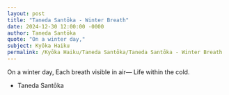 ```yaml
---
layout: post
title: "Taneda Santōka - Winter Breath"
date: 2024-12-30 12:00:00 -0000
author: Taneda Santōka
quote: "On a winter day,"
subject: Kyōka Haiku
permalink: /Kyōka Haiku/Taneda Santōka/Taneda Santōka - Winter Breath
---
```


On a winter day,
Each breath visible in air—
Life within the cold.

- Taneda Santōka
